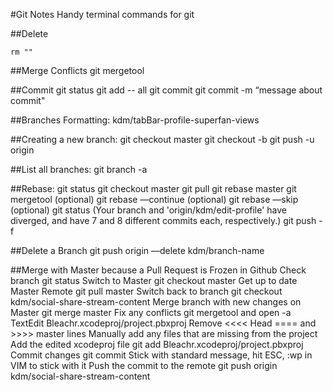#Git Notes
Handy terminal commands for git


##Delete
<pre><code>rm "<filename>" </code></pre>

##Merge Conflicts
git mergetool

##Commit
git status
git add -- all
git commit
git commit -m “message about commit"

##Branches Formatting:
kdm/tabBar-profile-superfan-views

##Creating a new branch:
git checkout master
git checkout -b <branch>
git push -u origin <branch>

##List all branches:
git branch -a

##Rebase:
git status
git checkout master
git pull
git rebase master <branch>
git mergetool (optional)
git rebase —continue (optional)
git rebase —skip (optional)
git status (Your branch and 'origin/kdm/edit-profile' have diverged, and have 7 and 8 different commits each, respectively.)
git push -f

##Delete a Branch
git push origin —delete kdm/branch-name

##Merge with Master because a Pull Request is Frozen in Github
Check branch git status
Switch to Master git checkout master
Get up to date Master Remote git pull master
Switch back to branch git checkout kdm/social-share-stream-content
Merge branch with new changes on Master git merge master
Fix any conflicts git mergetool and open -a TextEdit Bleachr.xcodeproj/project.pbxproj
Remove <<<< Head ==== and >>>> master lines
Manually add any files that are missing from the project
Add the edited xcodeproj file git add Bleachr.xcodeproj/project.pbxproj
Commit changes git commit
Stick with standard message, hit ESC, :wp in VIM to stick with it
Push the commit to the remote git push origin kdm/social-share-stream-content

